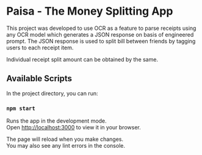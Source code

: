 # Paisa - The Money Splitting App

This project was developed to use OCR as a feature to parse receipts using any OCR model which generates a JSON response on basis of engineered prompt. The JSON response is used to split bill between friends by tagging users to each receipt item. 

Individual receipt split amount can be obtained by the same.

## Available Scripts

In the project directory, you can run:

### `npm start`

Runs the app in the development mode.\
Open [http://localhost:3000](http://localhost:3000) to view it in your browser.

The page will reload when you make changes.\
You may also see any lint errors in the console.
